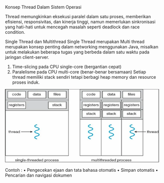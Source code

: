 Konsep Thread Dalam Sistem Operasi

Thread memungkinkan eksekusi paralel dalam satu proses, memberikan efisiensi, responsivitas, dan kinerja tinggi, namun memerlukan sinkronisasi yang hati-hati untuk mencegah masalah seperti deadlock dan race condition.

Single Thread dan Multithread
Single Thread merupakan 
Multi thread merupakan konsep penting dalam networking menggunakan Java, misalkan untuk melakukan beberapa tugas yang berbeda dalam satu waktu pada jaringan client-server.
1.	Time-slicing pada CPU single-core (bergantian cepat)
2.	Paralelisme pada CPU multi-core (benar-benar bersamaan) Setiap thread memiliki stack sendiri tetapi berbagi heap memory dan resource proses induk.

 ![alt text](https://raw.githubusercontent.com/Havidrosihandanu/SisOp-2025/main/week-7/gambar-konsep-thread.webp)

Contoh :
•	Pengecekan ejaan dan tata bahasa otomatis
•	Simpan otomatis
•	Pencarian dan navigasi dokumen
